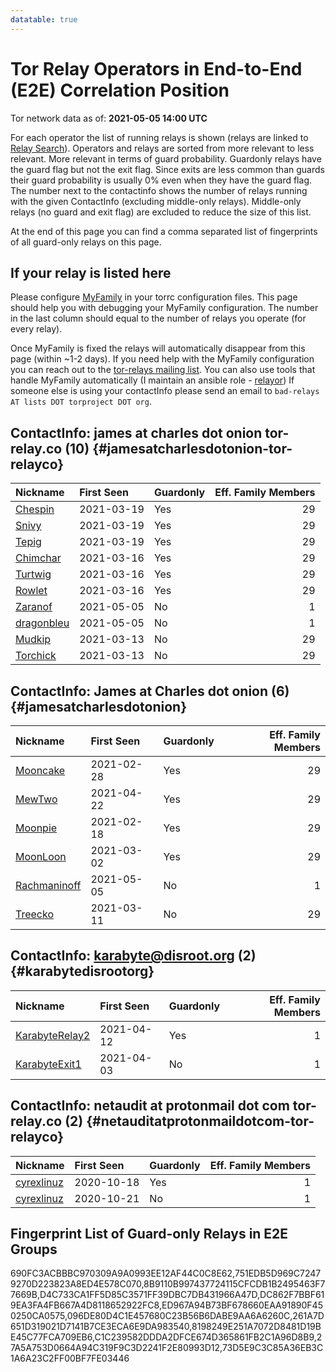 ```yaml
---
datatable: true
---
```



# Tor Relay Operators in End-to-End (E2E) Correlation Position

Tor network data as of: **2021-05-05 14:00 UTC**

For each operator the list of running relays is shown (relays are linked to [Relay Search](https://metrics.torproject.org/rs.html)).
Operators and relays are sorted from more relevant to less relevant. More relevant in terms of guard probability.
Guardonly relays have the guard flag but not the exit flag.
Since exits are less common than guards their guard probability is usually 0% even when they have the guard flag.
The number next to the contactinfo shows the number of relays running with the given ContactInfo (excluding middle-only relays).
Middle-only relays (no guard and exit flag) are excluded to reduce the size of this list.

At the end of this page you can find a comma separated list of fingerprints of all guard-only relays on this page.

## If your relay is listed here
Please configure [MyFamily](https://www.torproject.org/docs/tor-manual.html.en#MyFamily) in your torrc configuration files.
This page should help you with debugging your MyFamily configuration. The number in the last column should equal to the number of
relays you operate (for every relay).

Once MyFamily is fixed the relays will automatically disappear from this page (within ~1-2 days).
If you need help with the MyFamily configuration you can reach out to the
[tor-relays mailing list](https://lists.torproject.org/cgi-bin/mailman/listinfo/tor-relays).
You can also use tools that handle MyFamily automatically (I maintain an ansible role - 
[relayor](https://medium.com/@nusenu/deploying-tor-relays-with-ansible-6612593fa34d))
If someone else is using your contactInfo please send an email to ```bad-relays AT lists DOT torproject DOT org```.


## ContactInfo: james at charles dot onion tor-relay.co (10) {#jamesatcharlesdotonion-tor-relayco}

| Nickname                                                                                              | First Seen   | Guardonly   |   Eff. Family Members |
|:------------------------------------------------------------------------------------------------------|:-------------|:------------|----------------------:|
| [Chespin](https://metrics.torproject.org/rs.html#details/DC862F7BBF619EA3FA4FB667A4D8118652922FC8)    | 2021-03-19   | Yes         |                    29 |
| [Snivy](https://metrics.torproject.org/rs.html#details/D4C733CA1FF5D85C3571FF39DBC7DB431966A47D)      | 2021-03-19   | Yes         |                    29 |
| [Tepig](https://metrics.torproject.org/rs.html#details/751EDB5D969C72479270D223823A8ED4E578C070)      | 2021-03-19   | Yes         |                    29 |
| [Chimchar](https://metrics.torproject.org/rs.html#details/ED967A94B73BF678660EAA91890F450250CA0575)   | 2021-03-16   | Yes         |                    29 |
| [Turtwig](https://metrics.torproject.org/rs.html#details/8B9110B997437724115CFCDB1B2495463F77669B)    | 2021-03-16   | Yes         |                    29 |
| [Rowlet](https://metrics.torproject.org/rs.html#details/690FC3ACBBBC970309A9A0993EE12AF44C0C8E62)     | 2021-03-16   | Yes         |                    29 |
| [Zaranof](https://metrics.torproject.org/rs.html#details/1CC1D5835BA99A01FFE4D88E83D115E54F2D698C)    | 2021-05-05   | No          |                     1 |
| [dragonbleu](https://metrics.torproject.org/rs.html#details/24DC6F435824B3D82BFD7841D6FC2216BA11B8BC) | 2021-05-05   | No          |                     1 |
| [Mudkip](https://metrics.torproject.org/rs.html#details/75983F5660D894FCF2BE452DB35F3E594ADE4B08)     | 2021-03-13   | No          |                    29 |
| [Torchick](https://metrics.torproject.org/rs.html#details/91D129CEBBC3F1BE27BCF8019F1F7A8B0F27E1C2)   | 2021-03-13   | No          |                    29 |

## ContactInfo: James at Charles dot onion (6) {#jamesatcharlesdotonion}

| Nickname                                                                                                | First Seen   | Guardonly   |   Eff. Family Members |
|:--------------------------------------------------------------------------------------------------------|:-------------|:------------|----------------------:|
| [Mooncake](https://metrics.torproject.org/rs.html#details/C1C239582DDDA2DFCE674D365861FB2C1A96D8B9)     | 2021-02-28   | Yes         |                    29 |
| [MewTwo](https://metrics.torproject.org/rs.html#details/8198249E251A7072D8481D19BE45C77FCA709EB6)       | 2021-04-22   | Yes         |                    29 |
| [Moonpie](https://metrics.torproject.org/rs.html#details/096DE80D4C1E457680C23B56B6DABE9AA6A6260C)      | 2021-02-18   | Yes         |                    29 |
| [MoonLoon](https://metrics.torproject.org/rs.html#details/261A7D651D319021D7141B7CE3ECA6E9DA983540)     | 2021-03-02   | Yes         |                    29 |
| [Rachmaninoff](https://metrics.torproject.org/rs.html#details/DF187D0E3481F6C6FE60836C28AE4948A77A4761) | 2021-05-05   | No          |                     1 |
| [Treecko](https://metrics.torproject.org/rs.html#details/E0F4900D063080D44AB4C043FBAB4C2F964CB612)      | 2021-03-11   | No          |                    29 |

## ContactInfo: karabyte@disroot.org (2) {#karabytedisrootorg}

| Nickname                                                                                                  | First Seen   | Guardonly   |   Eff. Family Members |
|:----------------------------------------------------------------------------------------------------------|:-------------|:------------|----------------------:|
| [KarabyteRelay2](https://metrics.torproject.org/rs.html#details/27A5A753D0664A94C319F9C3D2241F2E80993D12) | 2021-04-12   | Yes         |                     1 |
| [KarabyteExit1](https://metrics.torproject.org/rs.html#details/3367BFB7140BDF16C72A9A5A1CF757E993998D2A)  | 2021-04-03   | No          |                     1 |

## ContactInfo: netaudit at protonmail dot com tor-relay.co (2) {#netauditatprotonmaildotcom-tor-relayco}

| Nickname                                                                                              | First Seen   | Guardonly   |   Eff. Family Members |
|:------------------------------------------------------------------------------------------------------|:-------------|:------------|----------------------:|
| [cyrexlinuz](https://metrics.torproject.org/rs.html#details/73D5E9C3C85A36EB3C1A6A23C2FF00BF7FE03446) | 2020-10-18   | Yes         |                     1 |
| [cyrexlinuz](https://metrics.torproject.org/rs.html#details/EEDDDD9C8D0CE02449BA17DF99E0285CACA467B5) | 2020-10-21   | No          |                     1 |


## Fingerprint List of Guard-only Relays in E2E Groups

690FC3ACBBBC970309A9A0993EE12AF44C0C8E62,751EDB5D969C72479270D223823A8ED4E578C070,8B9110B997437724115CFCDB1B2495463F77669B,D4C733CA1FF5D85C3571FF39DBC7DB431966A47D,DC862F7BBF619EA3FA4FB667A4D8118652922FC8,ED967A94B73BF678660EAA91890F450250CA0575,096DE80D4C1E457680C23B56B6DABE9AA6A6260C,261A7D651D319021D7141B7CE3ECA6E9DA983540,8198249E251A7072D8481D19BE45C77FCA709EB6,C1C239582DDDA2DFCE674D365861FB2C1A96D8B9,27A5A753D0664A94C319F9C3D2241F2E80993D12,73D5E9C3C85A36EB3C1A6A23C2FF00BF7FE03446